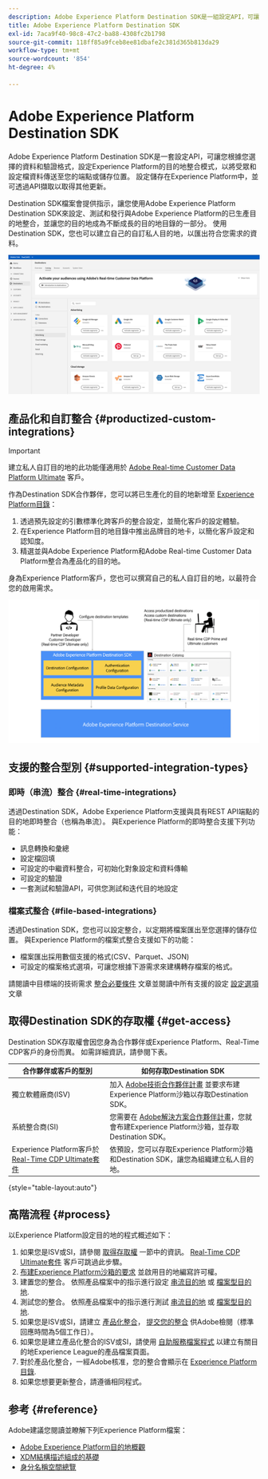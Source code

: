 ```yaml
---
description: Adobe Experience Platform Destination SDK是一組設定API，可讓您根據您選擇的資料和驗證格式，設定Experience Platform的目的地整合模式，以將受眾和設定檔資料傳送至您的端點或儲存位置。 設定儲存在Experience Platform中，並可透過API擷取以取得其他更新。
title: Adobe Experience Platform Destination SDK
exl-id: 7aca9f40-98c8-47c2-ba88-4308fc2b1798
source-git-commit: 118ff85a9fceb8ee81dbafe2c381d365b813da29
workflow-type: tm+mt
source-wordcount: '854'
ht-degree: 4%

---
```


# Adobe Experience Platform Destination SDK

Adobe Experience Platform Destination SDK是一套設定API，可讓您根據您選擇的資料和驗證格式，設定Experience Platform的目的地整合模式，以將受眾和設定檔資料傳送至您的端點或儲存位置。 設定儲存在Experience Platform中，並可透過API擷取以取得其他更新。

Destination SDK檔案會提供指示，讓您使用Adobe Experience Platform Destination SDK來設定、測試和發行與Adobe Experience Platform的已生產目的地整合，並讓您的目的地成為不斷成長的目的地目錄的一部分。 使用Destination SDK，您也可以建立自己的自訂私人目的地，以匯出符合您需求的資料。

![Experience PlatformUI的熒幕擷圖，顯示目的地目錄](assets/destinations-catalog-overview.png)

## 產品化和自訂整合 {#productized-custom-integrations}

>[!IMPORTANT]
>
> 建立私人自訂目的地的此功能僅適用於 [Adobe Real-time Customer Data Platform Ultimate](https://helpx.adobe.com/legal/product-descriptions/real-time-customer-data-platform.html) 客戶。

作為Destination SDK合作夥伴，您可以將已生產化的目的地新增至 [Experience Platform目錄](../catalog/overview.md)：

1. 透過預先設定的引數標準化跨客戶的整合設定，並簡化客戶的設定體驗。
2. 在Experience Platform目的地目錄中推出品牌目的地卡，以簡化客戶設定和認知度。
3. 精選並與Adobe Experience Platform和Adobe Real-time Customer Data Platform整合為產品化的目的地。

身為Experience Platform客戶，您也可以撰寫自己的私人自訂目的地，以最符合您的啟用需求。

![總覽圖表顯示目的地開發人員如何與Destination SDK互動，以及Real-Time CDP客戶如何從生產化和私有目的地獲益。](assets/destination-sdk-visual.png)

## 支援的整合型別 {#supported-integration-types}

### 即時（串流）整合 {#real-time-integrations}

透過Destination SDK，Adobe Experience Platform支援與具有REST API端點的目的地即時整合（也稱為串流）。 與Experience Platform的即時整合支援下列功能：

* 訊息轉換和彙總
* 設定檔回填
* 可設定的中繼資料整合，可初始化對象設定和資料傳輸
* 可設定的驗證
* 一套測試和驗證API，可供您測試和迭代目的地設定

### 檔案式整合 {#file-based-integrations}

透過Destination SDK，您也可以設定整合，以定期將檔案匯出至您選擇的儲存位置。 與Experience Platform的檔案式整合支援如下的功能：

* 檔案匯出採用數個支援的格式(CSV、Parquet、JSON)
* 可設定的檔案格式選項，可讓您根據下游需求來建構轉存檔案的格式。

請閱讀中目標端的技術需求 [整合必要條件](integration-prerequisites.md) 文章並閱讀中所有支援的設定 [設定選項](functionality/configuration-options.md) 文章

## 取得Destination SDK的存取權 {#get-access}

Destination SDK存取權會因您身為合作夥伴或Experience Platform、Real-Time CDP客戶的身份而異。 如需詳細資訊，請參閱下表。

| 合作夥伴或客戶的型別 | 如何存取Destination SDK |
---------|----------|
| 獨立軟體廠商(ISV) | 加入 [Adobe技術合作夥伴計畫](https://partners.adobe.com/technologyprogram/experiencecloud.html) 並要求布建Experience Platform沙箱以存取Destination SDK。 |
| 系統整合商(SI) | 您需要在 [Adobe解決方案合作夥伴計畫](https://solutionpartners.adobe.com/home.html)，您就會布建Experience Platform沙箱，並存取Destination SDK。 |
| Experience Platform客戶於 [Real-Time CDP Ultimate套件](https://helpx.adobe.com/legal/product-descriptions/real-time-customer-data-platform.html) | 依預設，您可以存取Experience Platform沙箱和Destination SDK，讓您為組織建立私人目的地。 |

{style="table-layout:auto"}

## 高階流程 {#process}

以Experience Platform設定目的地的程式概述如下：

1. 如果您是ISV或SI，請參閱 [取得存取權](#get-access) 一節中的資訊。 [Real-Time CDP Ultimate套件](https://helpx.adobe.com/legal/product-descriptions/real-time-customer-data-platform.html) 客戶可跳過此步驟。
2. [布建Experience Platform沙箱的要求](https://adobeexchangeec.zendesk.com/hc/en-us/articles/360037457812-Adobe-Experience-Platform-Sandbox-Accounts-Access-Adding-Users-and-Support) 並啟用目的地編寫許可權。
3. 建置您的整合。 依照產品檔案中的指示進行設定 [串流目的地](guides/configure-destination-instructions.md) 或 [檔案型目的地](guides/configure-file-based-destination-instructions.md).
4. 測試您的整合。 依照產品檔案中的指示進行測試 [串流目的地](testing-api/streaming-destinations/streaming-destination-testing-overview.md) 或 [檔案型目的地](testing-api/batch-destinations/file-based-destination-testing-overview.md).
5. 如果您是ISV或SI，請建立 [產品化整合](./overview.md#productized-custom-integrations)， [提交您的整合](guides/submit-destination.md) 供Adobe檢閱（標準回應時間為5個工作日）。
6. 如果您是建立產品化整合的ISV或SI，請使用 [自助服務檔案程式](docs-framework/documentation-instructions.md) 以建立有關目的地Experience League的產品檔案頁面。
7. 對於產品化整合，一經Adobe核准，您的整合會顯示在 [Experience Platform目錄](../catalog/overview.md).
8. 如果您想要更新整合，請遵循相同程式。

## 参考 {#reference}

Adobe建議您閱讀並瞭解下列Experience Platform檔案：

* [Adobe Experience Platform目的地概觀](https://experienceleague.adobe.com/docs/experience-platform/destinations/home.html?lang=en)
* [XDM結構描述組成的基礎](https://experienceleague.adobe.com/docs/experience-platform/xdm/schema/composition.html?lang=zh-Hans)
* [身分名稱空間總覽](https://experienceleague.adobe.com/docs/experience-platform/identity/namespaces.html?lang=zh-Hans)
